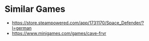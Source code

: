 # Similar Games

- https://store.steampowered.com/app/1731170/Space_Defender/?l=german
- https://www.minigames.com/games/cave-frvr

